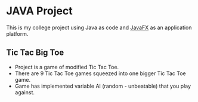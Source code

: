 # JAVA Project
This is my college project using Java as code and [JavaFX](https://openjfx.io) as an application platform.
## Tic Tac Big Toe
- Project is a game of modified Tic Tac Toe.
- There are 9 Tic Tac Toe games squeezed into one bigger Tic Tac Toe game.
- Game has implemented variable AI (random - unbeatable) that you play against.
